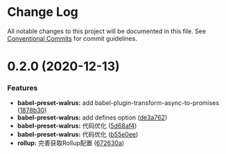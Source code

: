 # Change Log

All notable changes to this project will be documented in this file.
See [Conventional Commits](https://conventionalcommits.org) for commit guidelines.

# 0.2.0 (2020-12-13)


### Features

* **babel-preset-walrus:** add babel-plugin-transform-async-to-promises ([1878b30](https://github.com/walrusjs/build/commit/1878b30c335f23aa66f3eb13ed158c6b49b76a2f))
* **babel-preset-walrus:** add defines option ([de3a762](https://github.com/walrusjs/build/commit/de3a762a9653f5b44213f6d0c24d086c8185d62a))
* **babel-preset-walrus:** 代码优化 ([5d68af4](https://github.com/walrusjs/build/commit/5d68af43426833d86ca1bfce7abfacce064cce21))
* **babel-preset-walrus:** 代码优化 ([b55e0ee](https://github.com/walrusjs/build/commit/b55e0eebe9f8121ef4ae44e692f9e09cd0f52827))
* **rollup:** 完善获取Rollup配置 ([672630a](https://github.com/walrusjs/build/commit/672630a1691f23f45ddc05a156193f86ba4cadcb))
